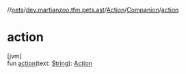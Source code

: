 //[pets](../../../../index.md)/[dev.martianzoo.tfm.pets.ast](../../index.md)/[Action](../index.md)/[Companion](index.md)/[action](action.md)

# action

[jvm]\
fun [action](action.md)(text: [String](https://kotlinlang.org/api/latest/jvm/stdlib/kotlin/-string/index.html)): [Action](../index.md)
